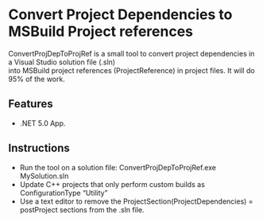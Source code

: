 
# Convert Project Dependencies to MSBuild Project references

ConvertProjDepToProjRef is a small tool to convert project dependencies in a Visual Studio solution file (.sln)  
into MSBuild project references (ProjectReference) in project files. It will do 95% of the work.

## Features

* .NET 5.0 App.

## Instructions

* Run the tool on a solution file: ConvertProjDepToProjRef.exe MySolution.sln
* Update C++ projects that only perform custom builds as ConfigurationType “Utility”
* Use a text editor to remove the ProjectSection(ProjectDependencies) = postProject sections from the .sln file.
